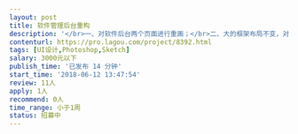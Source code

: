 ```yaml
---                
layout: post       
title: 软件管理后台重构           
description: '</br>一、对软件后台两个页面进行重画；</br>二、大的框架布局不变，对细节进行调整；</br>三、有管理软件开发经验；</br>四、对用户交互有深入研究；</br>五、设计元素能够用现有技术实现。</br>'     
contenturl: https://pro.lagou.com/project/8392.html      
tags: [UI设计,Photoshop,Sketch]            
salary: 3000元以下          
publish_time: '已发布 14 分钟'         
start_time: '2018-06-12 13:47:54'           
review: 11人                   
apply: 1人                   
recommend: 0人                   
time_range: 小于1周              
status: 招募中                  
---                 
```

